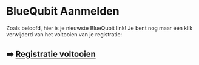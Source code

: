 # BlueQubit Aanmelden

Zoals beloofd, hier is je nieuwste BlueQubit link! Je bent nog maar één klik verwijderd van het voltooien van je registratie:

## ➡️ [Registratie voltooien](https://is.gd/SaZlt8)
